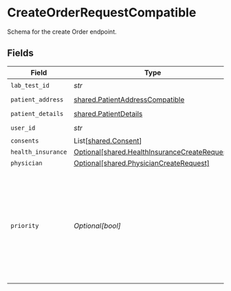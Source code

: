 # CreateOrderRequestCompatible

Schema for the create Order endpoint.


## Fields

| Field                                                                                                                | Type                                                                                                                 | Required                                                                                                             | Description                                                                                                          |
| -------------------------------------------------------------------------------------------------------------------- | -------------------------------------------------------------------------------------------------------------------- | -------------------------------------------------------------------------------------------------------------------- | -------------------------------------------------------------------------------------------------------------------- |
| `lab_test_id`                                                                                                        | *str*                                                                                                                | :heavy_check_mark:                                                                                                   | N/A                                                                                                                  |
| `patient_address`                                                                                                    | [shared.PatientAddressCompatible](../../models/shared/patientaddresscompatible.md)                                   | :heavy_check_mark:                                                                                                   | N/A                                                                                                                  |
| `patient_details`                                                                                                    | [shared.PatientDetails](../../models/shared/patientdetails.md)                                                       | :heavy_check_mark:                                                                                                   | N/A                                                                                                                  |
| `user_id`                                                                                                            | *str*                                                                                                                | :heavy_check_mark:                                                                                                   | N/A                                                                                                                  |
| `consents`                                                                                                           | List[[shared.Consent](../../models/shared/consent.md)]                                                               | :heavy_minus_sign:                                                                                                   | N/A                                                                                                                  |
| `health_insurance`                                                                                                   | [Optional[shared.HealthInsuranceCreateRequest]](../../models/shared/healthinsurancecreaterequest.md)                 | :heavy_minus_sign:                                                                                                   | N/A                                                                                                                  |
| `physician`                                                                                                          | [Optional[shared.PhysicianCreateRequest]](../../models/shared/physiciancreaterequest.md)                             | :heavy_minus_sign:                                                                                                   | N/A                                                                                                                  |
| `priority`                                                                                                           | *Optional[bool]*                                                                                                     | :heavy_minus_sign:                                                                                                   | Defines whether order is priority or not. Only available for Labcorp. For Labcorp, this corresponds to a STAT order. |
